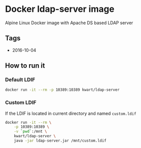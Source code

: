 # Docker ldap-server image

Alpine Linux Docker image with Apache DS based LDAP server

## Tags

* 2016-10-04

## How to run it

### Default LDIF

```bash
docker run -it --rm -p 10389:10389 kwart/ldap-server 
```
### Custom LDIF

If the LDIF is located in current directory and named `custom.ldif`

```bash
docker run -it --rm \
    -p 10389:10389 \
    -v `pwd`:/mnt \
    kwart/ldap-server \
    java -jar ldap-server.jar /mnt/custom.ldif
```
